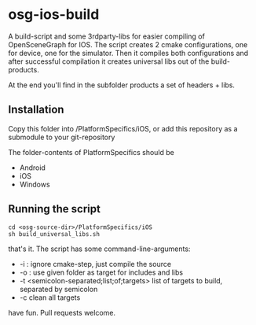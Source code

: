 osg-ios-build
=============

A build-script and some 3rdparty-libs for easier compiling of OpenSceneGraph for IOS.
The script creates 2 cmake configurations, one for device, one for the simulator. Then it 
compiles both configurations and after successful compilation it creates universal libs 
out of the build-products.

At the end you'll find in the subfolder products a set of headers + libs.


Installation
------------

Copy this folder into <osg-source-folder>/PlatformSpecifics/iOS, or add this repository as a 
submodule to your git-repository

The folder-contents of PlatformSpecifics should be

* Android
* iOS
* Windows

Running the script
------------------


	cd <osg-source-dir>/PlatformSpecifics/iOS
	sh build_universal_libs.sh
	
that's it. The script has some command-line-arguments:

* -i : ignore cmake-step, just compile the source
* -o <folder>: use given folder  as target for includes and libs
* -t <semicolon-separated;list;of;targets> list of targets to build, separated by semicolon
* -c clean all targets


have fun. Pull requests welcome.